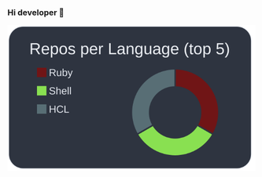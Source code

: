 ### Hi developer 👋

<!--
**taakuuyaa/taakuuyaa** is a ✨ _special_ ✨ repository because its `README.md` (this file) appears on your GitHub profile.

Here are some ideas to get you started:

- 🔭 I’m currently working on ...
- 🌱 I’m currently learning ...
- 👯 I’m looking to collaborate on ...
- 🤔 I’m looking for help with ...
- 💬 Ask me about ...
- 📫 How to reach me: ...
- 😄 Pronouns: ...
- ⚡ Fun fact: ...
-->

[![](https://raw.githubusercontent.com/taakuuyaa/taakuuyaa/main/profile-summary-card-output/nord_dark/1-repos-per-language.svg)](https://github.com/vn7n24fzkq/github-profile-summary-cards)
